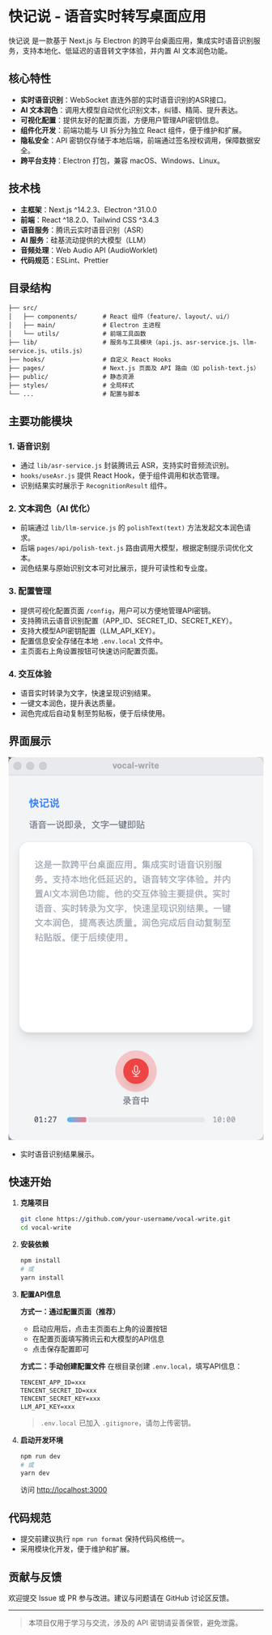 # 快记说 - 语音实时转写桌面应用

快记说 是一款基于 Next.js 与 Electron 的跨平台桌面应用，集成实时语音识别服务，支持本地化、低延迟的语音转文字体验，并内置 AI 文本润色功能。

## 核心特性

- **实时语音识别**：WebSocket 直连外部的实时语音识别的ASR接口。
- **AI 文本润色**：调用大模型自动优化识别文本，纠错、精简、提升表达。
- **可视化配置**：提供友好的配置页面，方便用户管理API密钥信息。
- **组件化开发**：前端功能与 UI 拆分为独立 React 组件，便于维护和扩展。
- **隐私安全**：API 密钥仅存储于本地后端，前端通过签名授权调用，保障数据安全。
- **跨平台支持**：Electron 打包，兼容 macOS、Windows、Linux。

## 技术栈

- **主框架**：Next.js ^14.2.3、Electron ^31.0.0
- **前端**：React ^18.2.0、Tailwind CSS ^3.4.3
- **语音服务**：腾讯云实时语音识别（ASR）
- **AI 服务**：硅基流动提供的大模型（LLM）
- **音频处理**：Web Audio API (AudioWorklet)
- **代码规范**：ESLint、Prettier

## 目录结构

```
├── src/
│   ├── components/       # React 组件（feature/、layout/、ui/）
│   ├── main/             # Electron 主进程
│   └── utils/            # 前端工具函数
├── lib/                  # 服务与工具模块（api.js、asr-service.js、llm-service.js、utils.js）
├── hooks/                # 自定义 React Hooks
├── pages/                # Next.js 页面及 API 路由（如 polish-text.js）
├── public/               # 静态资源
├── styles/               # 全局样式
└── ...                   # 配置与脚本
```

## 主要功能模块

### 1. 语音识别

- 通过 `lib/asr-service.js` 封装腾讯云 ASR，支持实时音频流识别。
- `hooks/useAsr.js` 提供 React Hook，便于组件调用和状态管理。
- 识别结果实时展示于 `RecognitionResult` 组件。

### 2. 文本润色（AI 优化）

- 前端通过 `lib/llm-service.js` 的 `polishText(text)` 方法发起文本润色请求。
- 后端 `pages/api/polish-text.js` 路由调用大模型，根据定制提示词优化文本。
- 润色结果与原始识别文本可对比展示，提升可读性和专业度。

### 3. 配置管理

- 提供可视化配置页面 `/config`，用户可以方便地管理API密钥。
- 支持腾讯云语音识别配置（APP_ID、SECRET_ID、SECRET_KEY）。
- 支持大模型API密钥配置（LLM_API_KEY）。
- 配置信息安全存储在本地 `.env.local` 文件中。
- 主页面右上角设置按钮可快速访问配置页面。

### 4. 交互体验

- 语音实时转录为文字，快速呈现识别结果。
- 一键文本润色，提升表达质量。
- 润色完成后自动复制至剪贴板，便于后续使用。

## 界面展示

![截图](./public/screenshot.png)

- 实时语音识别结果展示。

## 快速开始

1. **克隆项目**
   ```bash
   git clone https://github.com/your-username/vocal-write.git
   cd vocal-write
   ```
2. **安装依赖**
   ```bash
   npm install
   # 或
   yarn install
   ```
3. **配置API信息**

   **方式一：通过配置页面（推荐）**
   - 启动应用后，点击主页面右上角的设置按钮
   - 在配置页面填写腾讯云和大模型的API信息
   - 点击保存配置即可

   **方式二：手动创建配置文件**
   在根目录创建 `.env.local`，填写API信息：

   ```
   TENCENT_APP_ID=xxx
   TENCENT_SECRET_ID=xxx
   TENCENT_SECRET_KEY=xxx
   LLM_API_KEY=xxx
   ```

   > `.env.local` 已加入 `.gitignore`，请勿上传密钥。

4. **启动开发环境**
   ```bash
   npm run dev
   # 或
   yarn dev
   ```
   访问 [http://localhost:3000](http://localhost:3000)

## 代码规范

- 提交前建议执行 `npm run format` 保持代码风格统一。
- 采用模块化开发，便于维护和扩展。

## 贡献与反馈

欢迎提交 Issue 或 PR 参与改进。建议与问题请在 GitHub 讨论区反馈。

---

> 本项目仅用于学习与交流，涉及的 API 密钥请妥善保管，避免泄露。
